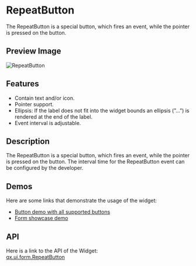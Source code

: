 RepeatButton
============

The RepeatButton is a special button, which fires an event, while the
pointer is pressed on the button.

Preview Image
-------------

![RepeatButton](/pages/widget/button.png)

Features
--------

-   Contain text and/or icon.
-   Pointer support.
-   Ellipsis: If the label does not fit into the widget bounds an
    ellipsis (”...”) is rendered at the end of the label.
-   Event interval is adjustable.

Description
-----------

The RepeatButton is a special button, which fires an event, while the
pointer is pressed on the button. The interval time for the RepeatButton
event can be configured by the developer.

Demos
-----

Here are some links that demonstrate the usage of the widget:

-   [Button demo with all supported
    buttons](http://demo.qooxdoo.org/%{version}/demobrowser/#widget~Button.html)
-   [Form showcase
    demo](http://demo.qooxdoo.org/%{version}/demobrowser/#showcase~Form.html)

API
---

Here is a link to the API of the Widget:\
[qx.ui.form.RepeatButton](http://demo.qooxdoo.org/%{version}/apiviewer/#qx.ui.form.RepeatButton)
